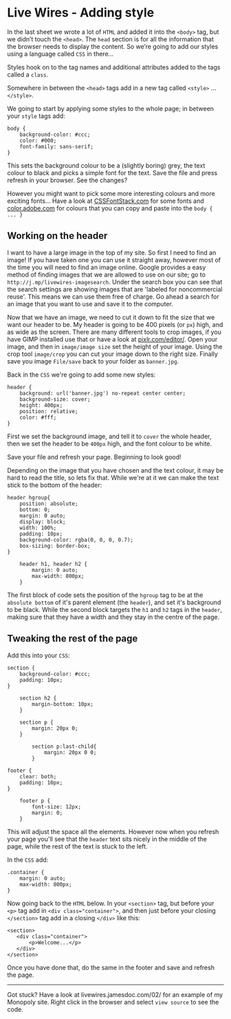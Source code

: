 # Live Wires - Adding style

In the last sheet we wrote a lot of `HTML` and added it into the `<body>` tag, but we didn’t touch the `<head>`. The `head` section is for all the information that the browser needs to display the content. So we’re going to add our styles using a language called `CSS` in there…

Styles hook on to the tag names and additional attributes added to the tags called a `class`.

Somewhere in between the `<head>` tags add in a new tag called `<style>` … `</style>`.

We going to start by applying some styles to the whole page; in between your `style` tags add:

```
body {
    background-color: #ccc;
    color: #000;
    font-family: sans-serif;
}
```

This sets the background colour to be a (slightly boring) grey, the text colour to black and picks a simple font for the text. Save the file and press refresh in your browser. See the changes?

However you might want to pick some more interesting colours and more exciting fonts... Have a look at [CSSFontStack.com](http://cssfontstack.com) for some fonts and [color.adobe.com](http://color.adobe.com) for colours that you can copy and paste into the `body { ... }`

## Working on the header

I want to have a large image in the top of my site. So first I need to find an image! If you have taken one you can use it straight away, however most of the time you will need to find an image online. Google provides a easy method of finding images that we are allowed to use on our site; go to `http://j.mp/livewires-imagesearch`. Under the search box you can see that the search settings are showing images that are 'labeled for noncommercial reuse'. This means we can use them free of charge. Go ahead a search for an image that you want to use and save it to the computer.

Now that we have an image, we need to cut it down to fit the size that we want our header to be. My header is going to be 400 pixels (or `px`) high, and as wide as the screen. There are many different tools to crop images, if you have GIMP installed use that or have a look at [pixlr.com/editor/](http://pixlr.com/editor/). Open your image, and then in `image/image size` set the height of your image. Using the crop tool `image/crop` you can cut your image down to the right size. Finally save you image `File/save` back to your folder as `banner.jpg`.

Back in the `CSS` we're going to add some new styles:

```
header {
    background: url('banner.jpg') no-repeat center center;
    background-size: cover;
    height: 400px;
    position: relative;
    color: #fff;
}
```

First we set the background image, and tell it to `cover` the whole header, then we set the header to be `400px` high, and the font colour to be white.

Save your file and refresh your page. Beginning to look good!

Depending on the image that you have chosen and the text colour, it may be hard to read the title, so lets fix that. While we're at it we can make the text stick to the bottom of the header:

```
header hgroup{
    position: absolute;
    bottom: 0;
    margin: 0 auto;
    display: block;
    width: 100%;
    padding: 10px;
    background-color: rgba(0, 0, 0, 0.7);
    box-sizing: border-box;
}

    header h1, header h2 {
        margin: 0 auto;
        max-width: 800px;
    }
```

The first block of code sets the position of the `hgroup` tag to be at the `absolute bottom` of it's parent element (the `header`), and set it's background to be black. While the second block targets the `h1` and `h2` tags in the `header`, making sure that they have a width and they stay in the centre of the page.

## Tweaking the rest of the page

Add this into your `CSS`:

```
section {
    background-color: #ccc;
    padding: 10px;
}

    section h2 {
        margin-bottom: 10px;
    }

    section p {
        margin: 20px 0;
    }

        section p:last-child{
            margin: 20px 0 0;
        }

footer {
    clear: both;
    padding: 10px;
}

    footer p {
        font-size: 12px;
        margin: 0;
    }
```

This will adjust the space all the elements. However now when you refresh your page you'll see that the `header` text sits nicely in the middle of the page, while the rest of the text is stuck to the left.

In the `CSS` add:

```
.container {
    margin: 0 auto;
    max-width: 800px;
}
```

Now going back to the `HTML` below. In your `<section>` tag, but before your `<p>` tag add in `<div class="container">`, and then just before your closing `</section>` tag add in a closing `</div>` like this:

 ```
 <section>
    <div class="container">
        <p>Welcome...</p>
    </div>
</section>
```

Once you have done that, do the same in the footer and save and refresh the page.

----

Got stuck? Have a look at livewires.jamesdoc.com/02/ for an example of my Monopoly site. Right click in the browser and select `view source` to see the code.
